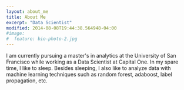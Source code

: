 ```yaml
---
layout: about_me
title: About Me
excerpt: "Data Scientist"
modified: 2014-08-08T19:44:38.564948-04:00
#image:
#  feature: bio-photo-2.jpg
---
```


I am currently pursuing a master's in analytics at the University of San Francisco while working as a Data Scientist at Capital One. In my spare time, I like to sleep. Besides sleeping, I also like to analyze data with machine learning techniques such as random forest, adaboost, label propagation, etc. 


